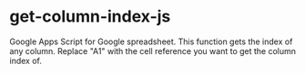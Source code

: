 # get-column-index-js
Google Apps Script for Google spreadsheet.
This function gets the index of any column.
Replace "A1" with the cell reference you want to get the column index of.
